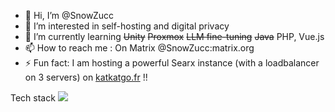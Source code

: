 - 👋 Hi, I’m @SnowZucc
- 👀 I’m interested in self-hosting and digital privacy
- 🌱 I’m currently learning ~~Unity~~ ~~Proxmox~~ ~~LLM fine-tuning~~ ~~Java~~ PHP, Vue.js
- 📫 How to reach me : On Matrix @SnowZucc:matrix.org
- ⚡ Fun fact: I am hosting a powerful Searx instance (with a loadbalancer on 3 servers) on [katkatgo.fr](https://katkatgo.fr) !!

Tech stack
<img src="{https://img.shields.io/badge/Proxmox-E57000?style=for-the-badge&logo=proxmox&logoColor=white}" />

<!---
SnowZucc/SnowZucc is a ✨ special ✨ repository because its `README.md` (this file) appears on your GitHub profile.
You can click the Preview link to take a look at your changes.
--->
